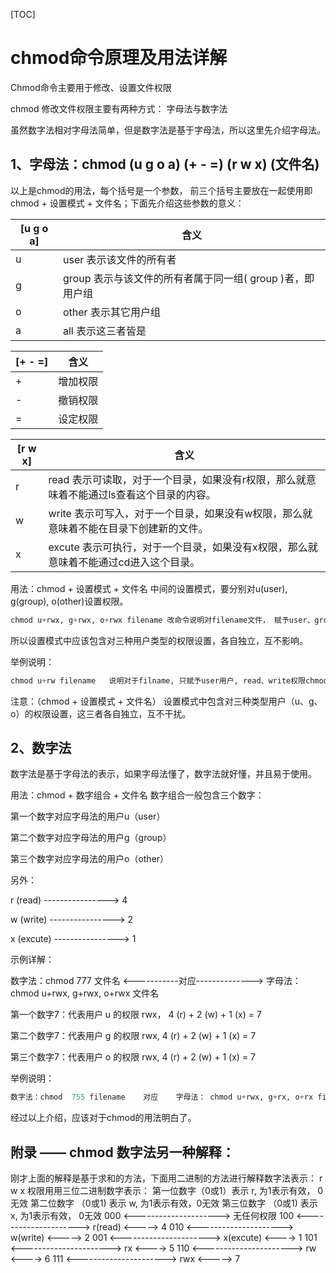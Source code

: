 [TOC]

# chmod命令原理及用法详解

Chmod命令主要用于修改、设置文件权限

chmod 修改文件权限主要有两种方式： 字母法与数字法

虽然数字法相对字母法简单，但是数字法是基于字母法，所以这里先介绍字母法。

## 1、字母法：chmod  (u g o a)  (+ - =)  (r w x)  (文件名)

以上是chmod的用法，每个括号是一个参数， 前三个括号主要放在一起使用即 chmod + 设置模式 + 文件名；下面先介绍这些参数的意义：



| [u g o a] | 含义                                                      |
| --------- | --------------------------------------------------------- |
| u         | user 表示该文件的所有者                                   |
| g         | group 表示与该文件的所有者属于同一组( group )者，即用户组 |
| o         | other 表示其它用户组                                      |
| a         | all 表示这三者皆是                                        |



| [+  -  =] | 含义     |
| --------- | -------- |
| +         | 增加权限 |
| -         | 撤销权限 |
| =         | 设定权限 |



| [r  w  x] | 含义                                                         |
| --------- | ------------------------------------------------------------ |
| r         | read 表示可读取，对于一个目录，如果没有r权限，那么就意味着不能通过ls查看这个目录的内容。 |
| w         | write 表示可写入，对于一个目录，如果没有w权限，那么就意味着不能在目录下创建新的文件。 |
| x         | excute 表示可执行，对于一个目录，如果没有x权限，那么就意味着不能通过cd进入这个目录。 |



用法：chmod + 设置模式 + 文件名
中间的设置模式，要分别对u(user), g(group), o(other)设置权限。



```python
chmod u+rwx, g+rwx, o+rwx filename 改命令说明对filename文件， 赋予user、group、other均有read、write、excute的权限
```

所以设置模式中应该包含对三种用户类型的权限设置，各自独立，互不影响。

举例说明：

```python
chmod u+rw filename   说明对于filname, 只赋予user用户, read、write权限chmod u+rwx, g+rw  filename  说明对filename，赋予user用户read、write、excute权限；赋予group用户read、write权限
```

注意：（chmod + 设置模式 + 文件名）   设置模式中包含对三种类型用户（u、g、o）的权限设置，这三者各自独立，互不干扰。



## 2、数字法

数字法是基于字母法的表示，如果字母法懂了，数字法就好懂，并且易于使用。

用法：chmod + 数字组合 + 文件名
数字组合一般包含三个数字：

第一个数字对应字母法的用户u（user）

第二个数字对应字母法的用户g（group）

第三个数字对应字母法的用户o（other）

另外：

r  (read)   ---------------->  4

w (write)   ---------------->  2

x (excute)  ---------------->  1



示例详解：

数字法：chmod  777  文件名  <-----------对应-------------->   字母法： chmod u+rwx, g+rwx, o+rwx  文件名 

第一个数字7：代表用户 u 的权限 rwx， 4 (r) + 2 (w) + 1 (x) =  7

第二个数字7：代表用户 g 的权限 rwx,   4 (r) + 2 (w) + 1 (x) =  7

第三个数字7：代表用户 o 的权限 rwx,   4 (r) + 2 (w) + 1 (x) =  7


举例说明：

```python
数字法：chmod  755 filename    对应    字母法： chmod u+rwx, g+rx, o+rx filename数字法：chmod  751 filename    对应    字母法： chmod u+rwx, g+rx, o+x  filename数字法：chmod  765 filename    对应    字母法： chmod u+rwx, g+rw, o+rx filename
```

经过以上介绍，应该对于chmod的用法明白了。



## 附录 —— chmod 数字法另一种解释：

 刚才上面的解释是基于求和的方法，下面用二进制的方法进行解释数字法表示：
r  w  x 权限用用三位二进制数字表示：
第一位数字（0或1）表示 r, 为1表示有效， 0无效
第二位数字 （0或1) 表示 w, 为1表示有效，0无效
第三位数字 （0或1) 表示 x, 为1表示有效， 0无效
000  <--------------------->   无任何权限
100  <--------------------->   r(read)    <-----> 4
010  <--------------------->   w(write)   <-----> 2
001 <---------------------->   x(excute)  <---->  1
101 <---------------------->   rx        <---->  5
110 <---------------------->   rw       <---->  6
111 <---------------------->   rwx      <-----> 7